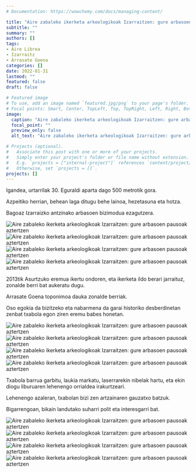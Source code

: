 ```yaml
---
# Documentation: https://wowchemy.com/docs/managing-content/

title: "Aire zabaleko ikerketa arkeologikoak Izarraitzen: gure arbasoen pausoak aztertzen"
subtitle: ""
summary: ""
authors: []
tags: 
- Aire Librea
- Izarraitz
- Arrasate Goena
categories: []
date: 2022-01-31
lastmod: ""
featured: false
draft: false

# Featured image
# To use, add an image named `featured.jpg/png` to your page's folder.
# Focal points: Smart, Center, TopLeft, Top, TopRight, Left, Right, BottomLeft, Bottom, BottomRight.
image:
  caption: "Aire zabaleko ikerketa arkeologikoak Izarraitzen: gure arbasoen pausoak aztertzen"
  focal_point: ""
  preview_only: false
  alt_text: "Aire zabaleko ikerketa arkeologikoak Izarraitzen: gure arbasoen pausoak aztertzen"

# Projects (optional).
#   Associate this post with one or more of your projects.
#   Simply enter your project's folder or file name without extension.
#   E.g. `projects = ["internal-project"]` references `content/project/deep-learning/index.md`.
#   Otherwise, set `projects = []`.
projects: []
---
```


Igandea, urtarrilak 30. Eguraldi aparta dago 500 metrotik gora.

Azpeitiko herrian, behean laga ditugu behe lainoa, hezetasuna eta hotza.

Bagoaz Izarraizko antzinako arbasoen bizimodua ezagutzera.

![Aire zabaleko ikerketa arkeologikoak Izarraitzen: gure arbasoen pausoak aztertzen](media/1.jpg)
![Aire zabaleko ikerketa arkeologikoak Izarraitzen: gure arbasoen pausoak aztertzen](media/2.jpg)
![Aire zabaleko ikerketa arkeologikoak Izarraitzen: gure arbasoen pausoak aztertzen](media/3.jpg)
![Aire zabaleko ikerketa arkeologikoak Izarraitzen: gure arbasoen pausoak aztertzen](media/4.jpg)

2013tik Asurtzuko eremua ikertu ondoren, eta ikerketa ildo berari jarraituz, zonalde berri bat aukeratu dugu.

Arrasate Goena toponimoa dauka zonalde berriak.

Oso egokia da bizitzeko eta nabarmena da garai historiko desberdinetan zenbat txabola egon ziren eremu babes honetan.

![Aire zabaleko ikerketa arkeologikoak Izarraitzen: gure arbasoen pausoak aztertzen](media/5.jpg)
![Aire zabaleko ikerketa arkeologikoak Izarraitzen: gure arbasoen pausoak aztertzen](media/6.jpg)
![Aire zabaleko ikerketa arkeologikoak Izarraitzen: gure arbasoen pausoak aztertzen](media/7.jpg)
![Aire zabaleko ikerketa arkeologikoak Izarraitzen: gure arbasoen pausoak aztertzen](media/8.jpg)

Txabola barrua garbitu, laukia markatu, laserrarekin nibelak hartu, eta ekin diogu liburuaren lehenengo orrialdea irakurtzeari.

Lehenengo azaleran, txabolan bizi zen artzainaren gauzatxo batzuk.

Bigarrengoan, bikain landutako suharri polit eta interesgarri bat.

![Aire zabaleko ikerketa arkeologikoak Izarraitzen: gure arbasoen pausoak aztertzen](media/9.jpg)
![Aire zabaleko ikerketa arkeologikoak Izarraitzen: gure arbasoen pausoak aztertzen](media/10.jpg)
![Aire zabaleko ikerketa arkeologikoak Izarraitzen: gure arbasoen pausoak aztertzen](media/11.jpg)
![Aire zabaleko ikerketa arkeologikoak Izarraitzen: gure arbasoen pausoak aztertzen](media/12.jpg)
